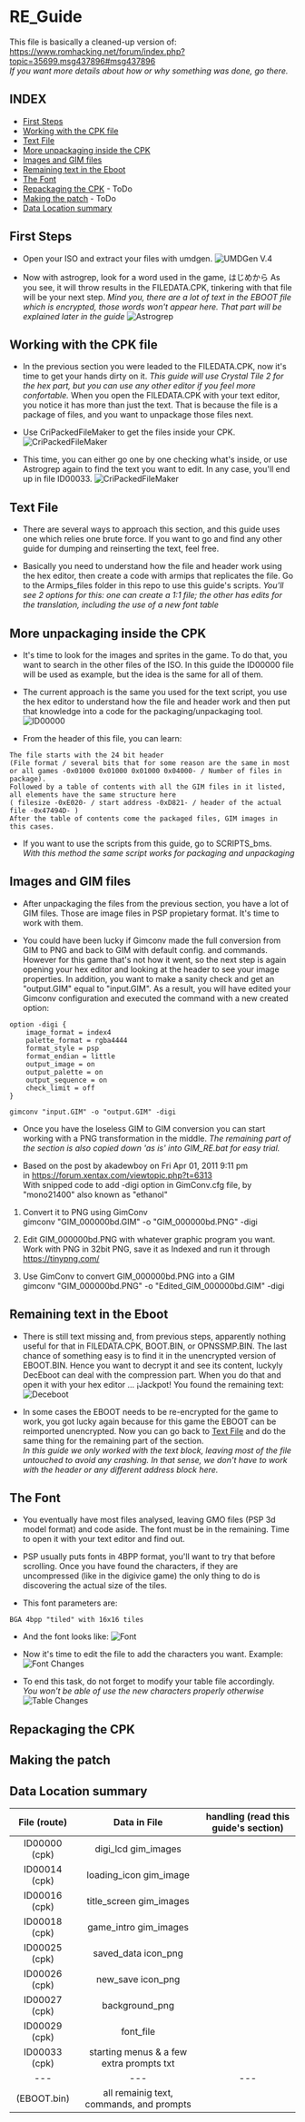 # RE_Guide

This file is basically a cleaned-up version of:  
https://www.romhacking.net/forum/index.php?topic=35699.msg437896#msg437896  
*If you want more details about how or why something was done, go there.*

## INDEX 
- [First Steps](#First-Steps)
- [Working with the CPK file](#Working-with-the-CPK-file)
- [Text File](#Text-File)
- [More unpackaging inside the CPK](#More-unpackaging-inside-the-CPK)
- [Images and GIM files](#Images-and-GIM-files)
- [Remaining text in the Eboot](#Remaining-text-in-the-Eboot)
- [The Font](#The-Font)
- [Repackaging the CPK](#Repackaging-the-CPK) - ToDo
- [Making the patch](#Making-the-patch) - ToDo
- [Data Location summary](#Data-Location-summary)


## First Steps

- Open your ISO and extract your files with umdgen.
![UMDGen V.4](https://imgur.com/bZgTET9.png)

- Now with astrogrep, look for a word used in the game, はじめから
As you see, it will throw results in the FILEDATA.CPK, tinkering with that file will be your next step.
*Mind you, there are a lot of text in the EBOOT file which is encrypted, those words won't appear here. 
That part will be explained later in the guide*
![Astrogrep](https://imgur.com/RCyQVqe.png)


## Working with the CPK file

- In the previous section you were leaded to the FILEDATA.CPK, now it's time to get your hands dirty on it.
*This guide will use Crystal Tile 2 for the hex part, but you can use any other editor if you feel more confortable.*
When you open the FILEDATA.CPK with your text editor, you notice it has more than just the text. That is because the
file is a package of files, and you want to unpackage those files next.

- Use CriPackedFileMaker to get the files inside your CPK.
![CriPackedFileMaker](https://imgur.com/GcipI9C.png)

- This time, you can either go one by one checking what's inside, or use Astrogrep again to find the text you want 
to edit. In any case, you'll end up in file ID00033.
![CriPackedFileMaker](https://imgur.com/7xk7WMG.png)


## Text File

- There are several ways to approach this section, and this guide uses one which relies one brute force. 
If you want to go and find any other guide for dumping and reinserting the text, feel free.

- Basically you need to understand how the file and header work using the hex editor, then create a code with 
armips that replicates the file. Go to the Armips_files folder in this repo to use this guide's scripts. 
*You'll see 2 options for this: one can create a 1:1 file; the other has edits for the translation, including 
the use of a new font table*


## More unpackaging inside the CPK

- It's time to look for the images and sprites in the game. To do that, you want to search in the other files of 
the ISO. In this guide the ID00000 file will be used as example, but the idea is the same for all of them.

- The current approach is the same you used for the text script, you use the hex editor to understand how the file and
header work and then put that knowledge into a code for the packaging/unpackaging tool.
![ID00000](https://imgur.com/xLBbtRo.png)

- From the header of this file, you can learn:  
````
The file starts with the 24 bit header  
(File format / several bits that for some reason are the same in most or all games -0x01000 0x01000 0x01000 0x04000- / Number of files in package).  
Followed by a table of contents with all the GIM files in it listed, all elements have the same structure here  
( filesize -0xE020- / start address -0xD821- / header of the actual file -0x47494D- )  
After the table of contents come the packaged files, GIM images in this cases. 
```` 

- If you want to use the scripts from this guide, go to SCRIPTS_bms.  
*With this method the same script works for packaging and unpackaging*


## Images and GIM files

- After unpackaging the files from the previous section, you have a lot of GIM files. Those are image files in PSP
propietary format. It's time to work with them.

- You could have been lucky if Gimconv made the full conversion from GIM to PNG and back to GIM with default config.
 and commands. However for this game that's not how it went, so the next step is again opening your hex editor and 
 looking at the header to see your image properties. In addition, you want to make a sanity check and get an 
 "output.GIM" equal to "input.GIM". As a result, you will have edited your Gimconv configuration and executed the 
 command with a new created option:
````
option -digi {
    image_format = index4
    palette_format = rgba4444
    format_style = psp
    format_endian = little
    output_image = on
    output_palette = on
    output_sequence = on
    check_limit = off
}
  
gimconv "input.GIM" -o "output.GIM" -digi 
````

- Once you have the loseless GIM to GIM conversion you can start working with a PNG transformation in the middle.
*The remaining part of the section is also copied down 'as is' into GIM_RE.bat for easy trial.*

- Based on the post by akadewboy on Fri Apr 01, 2011 9:11 pm  
in https://forum.xentax.com/viewtopic.php?t=6313  
With snipped code to add -digi option in GimConv.cfg file, by "mono21400" also known as "ethanol"

1. Convert it to PNG using GimConv  
gimconv "GIM_000000bd.GIM" -o "GIM_000000bd.PNG" -digi  
  
2. Edit GIM_000000bd.PNG with whatever graphic program you want.  
Work with PNG in 32bit PNG, save it as Indexed and run it through https://tinypng.com/  
  
3. Use GimConv to convert GIM_000000bd.PNG into a GIM  
gimconv "GIM_000000bd.PNG" -o "Edited_GIM_000000bd.GIM" -digi


## Remaining text in the Eboot

- There is still text missing and, from previous steps, apparently nothing useful for that in FILEDATA.CPK, BOOT.BIN, or OPNSSMP.BIN. The last chance of something easy is to find it in the unencrypted version of EBOOT.BIN. Hence you
want to decrypt it and see its content, luckyly DecEboot can deal with the compression part. When you do that and open it with your hex editor ...  ¡Jackpot! You found the remaining text:
![Deceboot](https://imgur.com/S3CZJmz.png)

- In some cases the EBOOT needs to be re-encrypted for the game to work, you got lucky again because for this game 
the EBOOT can be reimported unencrypted. Now you can go back to [Text File](#Text-File) and do the same thing for the 
remaining part of the section.  
*In this guide we only worked with the text block, leaving most of the file untouched to avoid any crashing.
In that sense, we don't have to work with the header or any different address block here.*


## The Font

- You eventually have most files analysed, leaving GMO files (PSP 3d model format) and code aside. 
The font must be in the remaining. Time to open it with your text editor and find out.  

- PSP usually puts fonts in 4BPP format, you'll want to try that before scrolling. Once you have found the characters, 
if they are uncompressed (like in the digivice game) the only thing to do is discovering the actual size of the tiles. 

- This font parameters are:
````
BGA 4bpp "tiled" with 16x16 tiles
````

- And the font looks like:
![Font](https://imgur.com/MT729WV.png)

- Now it's time to edit the file to add the characters you want. Example:
![Font Changes](https://imgur.com/IxWZh74.png)

- To end this task, do not forget to modify your table file accordingly.  
*You won't be able of use the new characters properly otherwise*  
![Table Changes](https://imgur.com/CjXA0uX.png)


## Repackaging the CPK

## Making the patch

## Data Location summary

| File (route) | Data in File | handling (read this guide's section)
|:---:|:---:|:---:|
| ID00000 (cpk)  | digi_lcd gim_images |
| ID00014 (cpk) | loading_icon gim_image |
| ID00016 (cpk) | title_screen gim_images | 
| ID00018 (cpk) | game_intro gim_images |
| ID00025 (cpk) | saved_data icon_png |
| ID00026 (cpk) | new_save icon_png |
| ID00027 (cpk) | background_png |
| ID00029 (cpk) | font_file |
| ID00033 (cpk) |  starting menus & a few extra prompts txt |
|---|---|---|
| (EBOOT.bin) | all remainig text, commands, and prompts |



